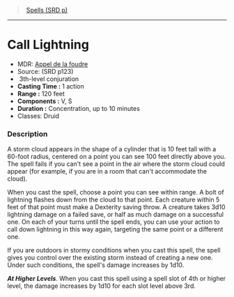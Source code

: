 ﻿---
!SpellItem
Family: SpellVO
Name: Call Lightning
Type: conjuration
Level: 3
CastingTime: 1 action
Range: 120 feet
Components: V, S
Duration: Concentration, up to 10 minutes
Classes: Druid
Source: (SRD p123)
AltName: '[Appel de la foudre](hd_spells_appel_de_la_foudre.md)'
Id: spells_vo.md#call-lightning
ParentLink: spells_vo.md#spells-srd-p
ParentName: Spells (SRD p)
NameLevel: 1
Attributes:
  Name: Call Lightning
  Markdown: >+
    # <!--Name-->Call Lightning<!--/Name-->


    - MDR: <!--AltName-->[Appel de la foudre](hd_spells_appel_de_la_foudre.md)<!--/AltName-->

    - Source: <!--Source-->(SRD p123)<!--/Source-->

    -  <!--Level-->3<!--/Level-->th-level <!--Type-->conjuration<!--/Type-->

    - **Casting Time :** <!--CastingTime-->1 action<!--/CastingTime-->

    - **Range :** <!--Range-->120 feet<!--/Range-->

    - **Components :** <!--Components-->V, S<!--/Components-->

    - **Duration :** <!--Duration-->Concentration, up to 10 minutes<!--/Duration-->

    - Classes: <!--Classes-->Druid<!--/Classes-->


    ### Description


    A storm cloud appears in the shape of a cylinder that is 10 feet tall with a 60-foot radius, centered on a point you can see 100 feet directly above you. The spell fails if you can't see a point in the air where the storm cloud could appear (for example, if you are in a room that can't accommodate the cloud).


    When you cast the spell, choose a point you can see within range. A bolt of lightning flashes down from the cloud to that point. Each creature within 5 feet of that point must make a Dexterity saving throw. A creature takes 3d10 lightning damage on a failed save, or half as much damage on a successful one. On each of your turns until the spell ends, you can use your action to call down lightning in this way again, targeting the same point or a different one.


    If you are outdoors in stormy conditions when you cast this spell, the spell gives you control over the existing storm instead of creating a new one. Under such conditions, the spell's damage increases by 1d10.


    **_At Higher Levels_**. When you cast this spell using a spell slot of 4th or higher level, the damage increases by 1d10 for each slot level above 3rd.

  AltName: '[Appel de la foudre](hd_spells_appel_de_la_foudre.md)'
  Source: (SRD p123)
  Level: 3
  Type: conjuration
  CastingTime: 1 action
  Range: 120 feet
  Components: V, S
  Duration: Concentration, up to 10 minutes
  Classes: Druid
AttributesDictionary: >+
  Name: Call Lightning

  Markdown: >+

    # <!--Name-->Call Lightning<!--/Name-->





    - MDR: <!--AltName-->[Appel de la foudre](hd_spells_appel_de_la_foudre.md)<!--/AltName-->



    - Source: <!--Source-->(SRD p123)<!--/Source-->



    -  <!--Level-->3<!--/Level-->th-level <!--Type-->conjuration<!--/Type-->



    - **Casting Time :** <!--CastingTime-->1 action<!--/CastingTime-->



    - **Range :** <!--Range-->120 feet<!--/Range-->



    - **Components :** <!--Components-->V, S<!--/Components-->



    - **Duration :** <!--Duration-->Concentration, up to 10 minutes<!--/Duration-->



    - Classes: <!--Classes-->Druid<!--/Classes-->





    ### Description





    A storm cloud appears in the shape of a cylinder that is 10 feet tall with a 60-foot radius, centered on a point you can see 100 feet directly above you. The spell fails if you can't see a point in the air where the storm cloud could appear (for example, if you are in a room that can't accommodate the cloud).





    When you cast the spell, choose a point you can see within range. A bolt of lightning flashes down from the cloud to that point. Each creature within 5 feet of that point must make a Dexterity saving throw. A creature takes 3d10 lightning damage on a failed save, or half as much damage on a successful one. On each of your turns until the spell ends, you can use your action to call down lightning in this way again, targeting the same point or a different one.





    If you are outdoors in stormy conditions when you cast this spell, the spell gives you control over the existing storm instead of creating a new one. Under such conditions, the spell's damage increases by 1d10.





    **_At Higher Levels_**. When you cast this spell using a spell slot of 4th or higher level, the damage increases by 1d10 for each slot level above 3rd.



  AltName: '[Appel de la foudre](hd_spells_appel_de_la_foudre.md)'

  Source: (SRD p123)

  Level: 3

  Type: conjuration

  CastingTime: 1 action

  Range: 120 feet

  Components: V, S

  Duration: Concentration, up to 10 minutes

  Classes: Druid

---
> [Spells (SRD p)](srd_spells.md)

---

# Call Lightning

- MDR: [Appel de la foudre](hd_spells_appel_de_la_foudre.md)
- Source: (SRD p123)
-  3th-level conjuration
- **Casting Time :** 1 action
- **Range :** 120 feet
- **Components :** V, S
- **Duration :** Concentration, up to 10 minutes
- Classes: Druid

### Description

A storm cloud appears in the shape of a cylinder that is 10 feet tall with a 60-foot radius, centered on a point you can see 100 feet directly above you. The spell fails if you can't see a point in the air where the storm cloud could appear (for example, if you are in a room that can't accommodate the cloud).

When you cast the spell, choose a point you can see within range. A bolt of lightning flashes down from the cloud to that point. Each creature within 5 feet of that point must make a Dexterity saving throw. A creature takes 3d10 lightning damage on a failed save, or half as much damage on a successful one. On each of your turns until the spell ends, you can use your action to call down lightning in this way again, targeting the same point or a different one.

If you are outdoors in stormy conditions when you cast this spell, the spell gives you control over the existing storm instead of creating a new one. Under such conditions, the spell's damage increases by 1d10.

**_At Higher Levels_**. When you cast this spell using a spell slot of 4th or higher level, the damage increases by 1d10 for each slot level above 3rd.

